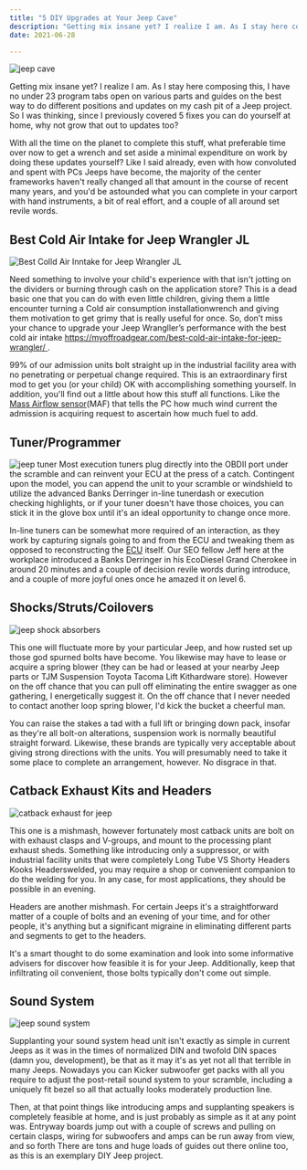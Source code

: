 ```yaml
---
title: "5 DIY Upgrades at Your Jeep Cave"
description: "Getting mix insane yet? I realize I am. As I stay here composing this, I have no under 23 program tabs open on various parts and guides on the best way to do different positions and updates on my cash pit of a Jeep project."
date: 2021-06-28

---
```


  
 ![jeep cave](https://i.ibb.co/mDqS4sc/jeep-cave.jpg)
 
 Getting mix insane yet? I realize I am. As I stay here composing this, I have no under 23 program tabs open on various parts and guides on the best way to do different positions and updates on my cash pit of a Jeep project. So I was thinking, since I previously covered 5 fixes you can do yourself at home, why not grow that out to updates too? 
 
 With all the time on the planet to complete this stuff, what preferable time over now to get a wrench and set aside a minimal expenditure on work by doing these updates yourself? Like I said already, even with how convoluted and spent with PCs Jeeps have become, the majority of the center frameworks haven't really changed all that amount in the course of recent many years, and you'd be astounded what you can complete in your carport with hand instruments, a bit of real effort, and a couple of all around set revile words. 
 
 
 ## Best Cold Air Intake for Jeep Wrangler JL
  
 ![Best Colld Air Inntake for Jeep Wrangler JL](https://i.ibb.co/tYm78P5/Best-Colld-Air-Inntake-for-Jeep-Wrangler-JL.jpg)
 
 Need something to involve your child's experience with that isn't jotting on the dividers or burning through cash on the application store? This is a dead basic one that you can do with even little children, giving them a little encounter turning a Cold air consumption installationwrench and giving them motivation to get grimy that is really useful for once. So, don’t miss your chance to upgrade your Jeep Wrangller’s performance with the best cold air intake [https://myoffroadgear.com/best-cold-air-intake-for-jeep-wrangler/
 ](https://myoffroadgear.com/best-cold-air-intake-for-jeep-wrangler/).
 
 
 99% of our admission units bolt straight up in the industrial facility area with no penetrating or perpetual change required. This is an extraordinary first mod to get you (or your child) OK with accomplishing something yourself. In addition, you'll find out a little about how this stuff all functions. Like the [Mass Airflow sensor]( https://en.wikipedia.org/wiki/Mass_flow_sensor)(MAF) that tells the PC how much wind current the admission is acquiring request to ascertain how much fuel to add. 
 
 ## Tuner/Programmer 
  
 ![jeep tuner](https://i.ibb.co/PN7zSC8/jeep-tuner.jpg)
 Most execution tuners plug directly into the OBDII port under the scramble and can reinvent your ECU at the press of a catch. Contingent upon the model, you can append the unit to your scramble or windshield to utilize the advanced Banks Derringer in-line tunerdash or execution checking highlights, or if your tuner doesn't have those choices, you can stick it in the glove box until it's an ideal opportunity to change once more. 
 
 In-line tuners can be somewhat more required of an interaction, as they work by capturing signals going to and from the ECU and tweaking them as opposed to reconstructing the [ECU]( https://www.laytonecuremaps.co.uk/financial-help/) itself. Our SEO fellow Jeff here at the workplace introduced a Banks Derringer in his EcoDiesel Grand Cherokee in around 20 minutes and a couple of decision revile words during introduce, and a couple of more joyful ones once he amazed it on level 6. 
 
 ## Shocks/Struts/Coilovers
  
 ![jeep shock absorbers](https://i.ibb.co/QFNgGS1/jeep-shock-absorbers.jpg)
 
 This one will fluctuate more by your particular Jeep, and how rusted set up those god spurned bolts have become. You likewise may have to lease or acquire a spring blower (they can be had or leased at your nearby Jeep parts or TJM Suspension Toyota Tacoma Lift Kithardware store). However on the off chance that you can pull off eliminating the entire swagger as one gathering, I energetically suggest it. On the off chance that I never needed to contact another loop spring blower, I'd kick the bucket a cheerful man. 
 
 You can raise the stakes a tad with a full lift or bringing down pack, insofar as they're all bolt-on alterations, suspension work is normally beautiful straight forward. Likewise, these brands are typically very acceptable about giving strong directions with the units. You will presumably need to take it some place to complete an arrangement, however. No disgrace in that. 
 
 ## Catback Exhaust Kits and Headers
  
 ![catback exhaust for jeep](https://i.ibb.co/6ntGQyC/catback-exhaust-for-jeep.jpg)
 
 This one is a mishmash, however fortunately most catback units are bolt on with exhaust clasps and V-groups, and mount to the processing plant exhaust sheds. Something like introducing only a suppressor, or with industrial facility units that were completely Long Tube VS Shorty Headers Kooks Headerswelded, you may require a shop or convenient companion to do the welding for you. In any case, for most applications, they should be possible in an evening. 
 
 Headers are another mishmash. For certain Jeeps it's a straightforward matter of a couple of bolts and an evening of your time, and for other people, it's anything but a significant migraine in eliminating different parts and segments to get to the headers. 
 
 It's a smart thought to do some examination and look into some informative advisers for discover how feasible it is for your Jeep. Additionally, keep that infiltrating oil convenient, those bolts typically don't come out simple. 
 
 ## Sound System
  
 ![jeep sound system](https://i.ibb.co/1Tm6gxh/jeep-sound-system.jpg)
 
 Supplanting your sound system head unit isn't exactly as simple in current Jeeps as it was in the times of normalized DIN and twofold DIN spaces (damn you, development), be that as it may it's as yet not all that terrible in many Jeeps. Nowadays you can Kicker subwoofer get packs with all you require to adjust the post-retail sound system to your scramble, including a uniquely fit bezel so all that actually looks moderately production line. 
 
 Then, at that point things like introducing amps and supplanting speakers is completely feasible at home, and is just probably as simple as it at any point was. Entryway boards jump out with a couple of screws and pulling on certain clasps, wiring for subwoofers and amps can be run away from view, and so forth There are tons and huge loads of guides out there online too, as this is an exemplary DIY Jeep project.
